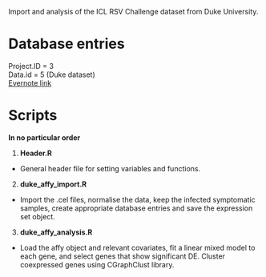 Import and analysis of the ICL RSV Challenge dataset from Duke University.

# Database entries  
Project.ID = 3  
Data.id = 5 (Duke dataset)  
[Evernote link](https://www.evernote.com/shard/s288/nl/38698211/9dd55b6b-87ed-44eb-827c-96e897e8fb0a?title=00%20HPRU%20RSV "Private")

# Scripts
**In no particular order**  

1. **Header.R**  
  * General header file for setting variables and functions.  
2. **duke_affy_import.R**  
  * Import the .cel files, normalise the data, keep the infected symptomatic samples, create appropriate database entries and save the expression set object.  
3. **duke_affy_analysis.R**  
  * Load the affy object and relevant covariates, fit a linear mixed model to each gene, and select genes that show significant DE. Cluster coexpressed genes using CGraphClust library.  
  

